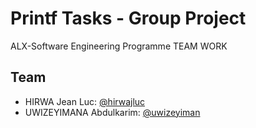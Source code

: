 # Printf Tasks - Group Project

ALX-Software Engineering Programme TEAM WORK

## Team

- HIRWA Jean Luc: [@hirwajluc](https://www.github.com/hirwajluc)
- UWIZEYIMANA Abdulkarim: [@uwizeyiman](https://www.github.com/uwizeyiman)
